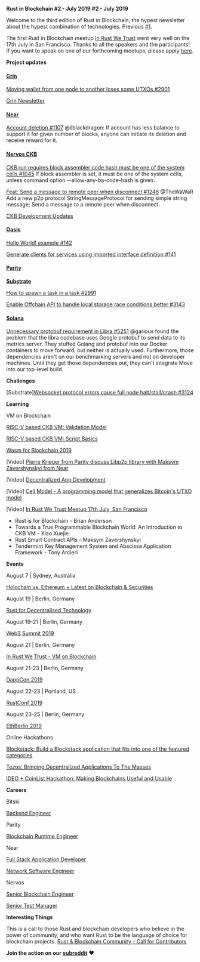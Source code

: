 **Rust in Blockchain #2 - July 2019** 
**#2 - July 2019**

Welcome to the third edition of Rust in Blockchain, the hypest newsletter about the hypest combination of technologies.  Previous [#1](https://rustinblockchain.org/2019/07/04/rust-in-blockchain-1-june-2019).

The first Rust in Blockchain meetup [In Rust We Trust](https://www.meetup.com/Rust-in-Blockchain-San-Francisco/events/262773260) went very well on the 17th July in San Francisco. Thanks to all the speakers and the participants! If you want to speak on one of our forthcoming meetups, please apply [here](https://docs.google.com/forms/d/e/1FAIpQLSdqDDPv6WylWCel8j5oorm3U5M1wtQJ7gYLsw_Ng6IcDcDSBg/viewform).


**Project updates**

#### [**Grin**](https://github.com/mimblewimble/grin)

[Moving wallet from one node to another loses some UTXOs #2901](https://github.com/mimblewimble/grin/issues/2901)

[Grin Newsletter](https://grinnews.substack.com/)

#### [**Near**](https://github.com/nearprotocol/nearcore)

[Account deletion #1107](https://github.com/nearprotocol/nearcore/pull/1107) @ilblackdragon: If account has less balance to support it for given number of blocks, anyone can initiate its deletion and receive reward for it.

#### [**Nervos CKB**](https://github.com/nervosnetwork/ckb)

[CKB run requires block assembler code hash must be one of the system cells #1045](https://github.com/nervosnetwork/ckb/issues/1045) If block assembler is set, it must be one of the system cells, unless command option --allow-any-ba-code-hash is given.

[Feat: Send a message to remote peer when disconnect #1246](https://github.com/nervosnetwork/ckb/pull/1246) @TheWaWaR Add a new p2p protocol StringMessageProtocol for sending simple string message; Send a message to a remote peer when disconnect.

[CKB Development Updates](https://medium.com/nervosnetwork/tagged/development-updates)

#### [**Oasis**](https://github.com/oasislabs)

[Hello World! example #142](https://github.com/oasislabs/oasis-rs/pull/142)

[Generate clients for services using imported interface definition #141](https://github.com/oasislabs/oasis-rs/pull/141)

#### [**Parity** ](https://github.com/paritytech)

[**Substrate**](https://github.com/paritytech/substrate)

[How to spawn a task in a task #2991](https://github.com/paritytech/substrate/issues/2991)

[Enable Offchain API to handle local storage race conditions better #3143](https://github.com/paritytech/substrate/issues/3143)

#### [**Solana**](https://github.com/solana-labs/solana)

[Unnecessary protobuf requirement in Libra #5251](https://github.com/solana-labs/solana/issues/5251) @garious found the problem that the libra codebase uses Google protobuf to send data to its metrics server. They stuffed Golang and protobuf into our Docker containers to move forward, but neither is actually used. Furthermore, those dependencies aren't on our benchmarking servers and not on developer machines. Until they get those dependencies out, they can't integrate Move into our top-level build.


**Challenges**

[Substrate][Websocket protocol errors cause full node halt/stall/crash #3124](https://github.com/paritytech/substrate/issues/3124)


**Learning**

VM on Blockchain

[RISC-V based CKB VM: Validation Model](https://xuejie.space/2019_07_05_introduction_to_ckb_script_programming_validation_model)

[RISC-V based CKB VM: Script Basics](https://xuejie.space/2019_07_13_introduction_to_ckb_script_programming_script_basics)

[Wasm for Blockchain 2019](https://medium.com/nearprotocol/wasm-for-blockchain-2019-d093bfeb6133)

[Video] [Pierre Krieger from Parity discuss Libp2p library with Maksym Zavershynskyi from Near](https://www.youtube.com/watch?v=_9o6RTYG_xk&t=678s)

[Video] [Decentralized App Development](https://www.youtube.com/watch?v=e_QOMBZS5gs&list=PL9tzQn_TEuFWbiHCvul76ZyiG6C_0180f)

[Video] [Cell Model - A programming model that generalizes Bitcoin's UTXO model](https://www.youtube.com/watch?v=EBoTUw4MI0k)

[Video] [In Rust We Trust Meetup 17th July, San Francisco](https://www.youtube.com/watch?v=02oVI_2zDcI&list=PLRke1-EE4VWGLXPbcpxn8fPmXlvRuZGIw)
- Rust is for Blockchain - Brian Anderson
- Towards a True Programmable Blockchain World: An Introduction to CKB VM - Xiao Xuejie
- Rust Smart Contract APIs - Maksym Zavershynskyi
- Tendermint Key Management System and Abscissa Application Framework - Tony Arcieri


**Events**

August 7 | Sydney, Australia

[Holochain vs. Ethereum + Latest on Blockchain & Securities](https://www.meetup.com/Sydney-Blockchain-Professionals/events/263088441)

August 19 | Berlin, Germany

[Rust for Decentralised Technology](https://www.meetup.com/Rust-Berlin/events/263390533)

August 19-21 | Berlin, Germany

[Web3 Summit 2019](https://web3summit.com/)

August 21 | Berlin, Germany

[In Rust We Trust - VM on Blockchain](https://www.meetup.com/Rust-in-Blockchain-Berlin/events/263526816)

August 21-23 | Berlin, Germany

[DappCon 2019](https://dappcon.io)

August 22-23 | Portland, US

[RustConf 2019](https://rustconf.com)

August 23-25 | Berlin, Germany

[EthBerlin 2019](https://ethberlinzwei.com)


Online Hackathons

[Blockstack: Build a Blockstack application that fits into one of the featured categories](https://blockstack-evil2.devpost.com/)

[Tezos: Bringing Decentralized Applications To The Masses](https://ideotezos.splashthat.com)

[IDEO + CoinList Hackathon: Making Blockchains Useful and Usable](https://coinlist.co/build/ideo)


**Careers**

Bitski

[Backend Engineer](https://angel.co/company/bitski/jobs/366874-backend-engineer)

Parity

[Blockchain Runtime Engineer](https://www.parity.io/jobs/#berlin-blockchain-runtime-engineer)

Near

[Full Stack Application Developer](https://boards.greenhouse.io/near/jobs/4290530002)

[Network Software Engineer](https://boards.greenhouse.io/near/jobs/4205573002)

Nervos

[Senior Blockchain Engineer](https://angel.co/company/nervos-1/jobs/589230-senior-blockchain-engineer)

[Senior Test Manager](https://angel.co/company/nervos-1/jobs/589746-senior-test-manager)


**Interesting Things**

This is a call to those Rust and blockchain developers who believe in the power of community, and who want Rust to be the language of choice for blockchain projects.
[Rust & Blockchain Community - Call for Contributors](https://rustinblockchain.org/2019/07/30/call-for-contributors)



**Join the action on our** [**subreddit**](https://www.reddit.com/r/RustInBlockchain/) **❤️**
